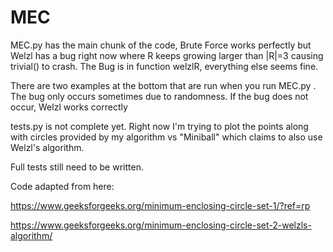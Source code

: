 # MEC

MEC.py has the main chunk of the code, Brute Force works perfectly but Welzl has a bug right now where R keeps growing larger than |R|=3 causing trivial() to crash. The Bug is in function welzlR, everything else seems fine. 

There are two examples at the bottom that are run when you run MEC.py . The bug only occurs sometimes due to randomness. If the bug does not occur, Welzl works correctly



tests.py is not complete yet. Right now I'm trying to plot the points along with circles provided by my algorithm vs "Miniball" which claims to also use Welzl's algorithm. 

Full tests still need to be written.


Code adapted from here:

https://www.geeksforgeeks.org/minimum-enclosing-circle-set-1/?ref=rp

https://www.geeksforgeeks.org/minimum-enclosing-circle-set-2-welzls-algorithm/
